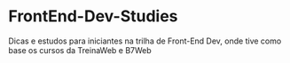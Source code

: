 # FrontEnd-Dev-Studies
Dicas e estudos para iniciantes na trilha de Front-End Dev, onde tive como base os cursos da TreinaWeb e B7Web
